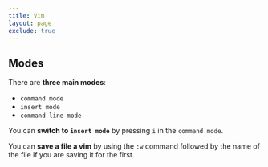 ```yaml
---
title: Vim
layout: page
exclude: true
---
```


## Modes

There are **three main modes**:

- `command mode`
- `insert mode`
- `command line mode`

You can **switch to `insert mode`** by pressing `i` in the `command mode`.

You can **save a file a vim** by using the `:w` command followed by the name of the file if you are saving it for the first.
<!--stackedit_data:
eyJoaXN0b3J5IjpbLTIwNTA0NTYyNTYsLTE4NjYwMTI5NDIsLT
Q2ODA4NTI1OSwtMTIxMTgwMDY3OSwxMTg1MzY0NjAxXX0=
-->